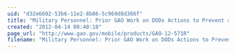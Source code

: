 ```yaml
---
uid: "d32e6602-53b6-11e2-8b86-5c969d8d366f"
title: "Military Personnel: Prior GAO Work on DODs Actions to Prevent and Respond to Sexual Assault in the Military"
created: "2012-04-14 00:40:18"
page_url: "http://www.gao.gov/mobile/products/GAO-12-571R"
filename: "Military Personnel: Prior GAO Work on DODs Actions to Prevent and Respond to Sexual Assault in the Military.html"
---
```

